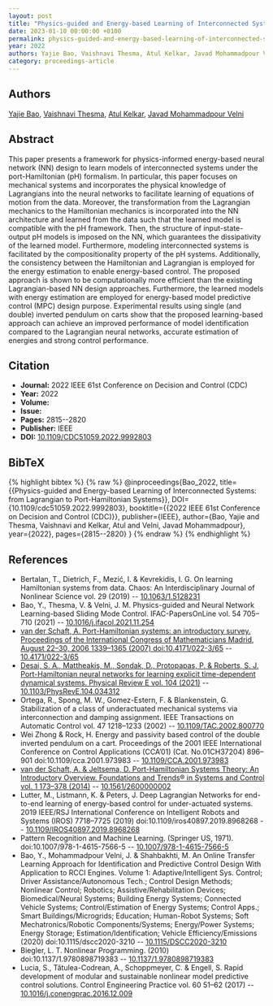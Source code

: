 ```yaml
---
layout: post
title: "Physics-guided and Energy-based Learning of Interconnected Systems: from Lagrangian to Port-Hamiltonian Systems"
date: 2023-01-10 00:00:00 +0100
permalink: physics-guided-and-energy-based-learning-of-interconnected-systems-from-lagrangian-to-port-hamiltonian-systems
year: 2022
authors: Yajie Bao, Vaishnavi Thesma, Atul Kelkar, Javad Mohammadpour Velni
category: proceedings-article
---
```

 
## Authors
[Yajie Bao](authors/yajie-bao), [Vaishnavi Thesma](authors/vaishnavi-thesma), [Atul Kelkar](authors/atul-kelkar), [Javad Mohammadpour Velni](authors/javad-mohammadpour-velni)
 
## Abstract
This paper presents a framework for physics-informed energy-based neural network (NN) design to learn models of interconnected systems under the port-Hamiltonian (pH) formalism. In particular, this paper focuses on mechanical systems and incorporates the physical knowledge of Lagrangians into the neural networks to facilitate learning of equations of motion from the data. Moreover, the transformation from the Lagrangian mechanics to the Hamiltonian mechanics is incorporated into the NN architecture and learned from the data such that the learned model is compatible with the pH framework. Then, the structure of input-state-output pH models is imposed on the NN, which guarantees the dissipativity of the learned model. Furthermore, modeling interconnected systems is facilitated by the compositionality property of the pH systems. Additionally, the consistency between the Hamiltonian and Lagrangian is employed for the energy estimation to enable energy-based control. The proposed approach is shown to be computationally more efficient than the existing Lagrangian-based NN design approaches. Furthermore, the learned models with energy estimation are employed for energy-based model predictive control (MPC) design purpose. Experimental results using single (and double) inverted pendulum on carts show that the proposed learning-based approach can achieve an improved performance of model identification compared to the Lagrangian neural networks, accurate estimation of energies and strong control performance.
 
## Citation
- **Journal:** 2022 IEEE 61st Conference on Decision and Control (CDC)
- **Year:** 2022
- **Volume:** 
- **Issue:** 
- **Pages:** 2815--2820
- **Publisher:** IEEE
- **DOI:** [10.1109/CDC51059.2022.9992803](https://doi.org/10.1109/CDC51059.2022.9992803)
 
## BibTeX
{% highlight bibtex %}
{% raw %}
@inproceedings{Bao_2022,
  title={{Physics-guided and Energy-based Learning of Interconnected Systems: from Lagrangian to Port-Hamiltonian Systems}},
  DOI={10.1109/cdc51059.2022.9992803},
  booktitle={{2022 IEEE 61st Conference on Decision and Control (CDC)}},
  publisher={IEEE},
  author={Bao, Yajie and Thesma, Vaishnavi and Kelkar, Atul and Velni, Javad Mohammadpour},
  year={2022},
  pages={2815--2820}
}
{% endraw %}
{% endhighlight %}
 
## References
- Bertalan, T., Dietrich, F., Mezić, I. & Kevrekidis, I. G. On learning Hamiltonian systems from data. Chaos: An Interdisciplinary Journal of Nonlinear Science vol. 29 (2019) -- [10.1063/1.5128231](https://doi.org/10.1063/1.5128231)
- Bao, Y., Thesma, V. & Velni, J. M. Physics-guided and Neural Network Learning-based Sliding Mode Control. IFAC-PapersOnLine vol. 54 705–710 (2021) -- [10.1016/j.ifacol.2021.11.254](https://doi.org/10.1016/j.ifacol.2021.11.254)
- [van der Schaft, A. Port-Hamiltonian systems: an introductory survey. Proceedings of the International Congress of Mathematicians Madrid, August 22–30, 2006 1339–1365 (2007) doi:10.4171/022-3/65](port-hamiltonian-systems-an-introductory-survey) -- [10.4171/022-3/65](https://doi.org/10.4171/022-3/65)
- [Desai, S. A., Mattheakis, M., Sondak, D., Protopapas, P. & Roberts, S. J. Port-Hamiltonian neural networks for learning explicit time-dependent dynamical systems. Physical Review E vol. 104 (2021)](port-hamiltonian-neural-networks-for-learning-explicit-time-dependent-dynamical-systems) -- [10.1103/PhysRevE.104.034312](https://doi.org/10.1103/PhysRevE.104.034312)
- Ortega, R., Spong, M. W., Gomez-Estern, F. & Blankenstein, G. Stabilization of a class of underactuated mechanical systems via interconnection and damping assignment. IEEE Transactions on Automatic Control vol. 47 1218–1233 (2002) -- [10.1109/TAC.2002.800770](https://doi.org/10.1109/TAC.2002.800770)
- Wei Zhong & Rock, H. Energy and passivity based control of the double inverted pendulum on a cart. Proceedings of the 2001 IEEE International Conference on Control Applications (CCA’01) (Cat. No.01CH37204) 896–901 doi:10.1109/cca.2001.973983 -- [10.1109/CCA.2001.973983](https://doi.org/10.1109/CCA.2001.973983)
- [van der Schaft, A. & Jeltsema, D. Port-Hamiltonian Systems Theory: An Introductory Overview. Foundations and Trends® in Systems and Control vol. 1 173–378 (2014)](port-hamiltonian-systems-theory-an-introductory-overview-journal) -- [10.1561/2600000002](https://doi.org/10.1561/2600000002)
- Lutter, M., Listmann, K. & Peters, J. Deep Lagrangian Networks for end-to-end learning of energy-based control for under-actuated systems. 2019 IEEE/RSJ International Conference on Intelligent Robots and Systems (IROS) 7718–7725 (2019) doi:10.1109/iros40897.2019.8968268 -- [10.1109/IROS40897.2019.8968268](https://doi.org/10.1109/IROS40897.2019.8968268)
- Pattern Recognition and Machine Learning. (Springer US, 1971). doi:10.1007/978-1-4615-7566-5 -- [10.1007/978-1-4615-7566-5](https://doi.org/10.1007/978-1-4615-7566-5)
- Bao, Y., Mohammadpour Velni, J. & Shahbakhti, M. An Online Transfer Learning Approach for Identification and Predictive Control Design With Application to RCCI Engines. Volume 1: Adaptive/Intelligent Sys. Control; Driver Assistance/Autonomous Tech.; Control Design Methods; Nonlinear Control; Robotics; Assistive/Rehabilitation Devices; Biomedical/Neural Systems; Building Energy Systems; Connected Vehicle Systems; Control/Estimation of Energy Systems; Control Apps.; Smart Buildings/Microgrids; Education; Human-Robot Systems; Soft Mechatronics/Robotic Components/Systems; Energy/Power Systems; Energy Storage; Estimation/Identification; Vehicle Efficiency/Emissions (2020) doi:10.1115/dscc2020-3210 -- [10.1115/DSCC2020-3210](https://doi.org/10.1115/DSCC2020-3210)
- Biegler, L. T. Nonlinear Programming. (2010) doi:10.1137/1.9780898719383 -- [10.1137/1.9780898719383](https://doi.org/10.1137/1.9780898719383)
- Lucia, S., Tătulea-Codrean, A., Schoppmeyer, C. & Engell, S. Rapid development of modular and sustainable nonlinear model predictive control solutions. Control Engineering Practice vol. 60 51–62 (2017) -- [10.1016/j.conengprac.2016.12.009](https://doi.org/10.1016/j.conengprac.2016.12.009)

